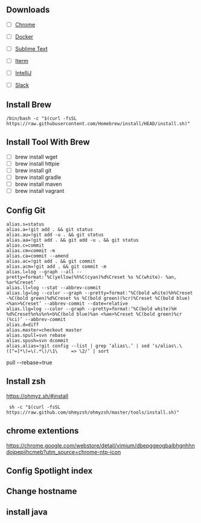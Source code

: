 ## Downloads

- [ ] [Chrome](https://www.google.co.kr/chrome/?brand=CHBD&brand=FKPE&gclid=CjwKCAjw2P-KBhByEiwADBYWCnVbUEAxfEv65vQVIKmrnSjKbUEePmqR_0V3l4mdsuQ8uVbybwwrURoCVlEQAvD_BwE&gclsrc=aw.ds)
- [ ] [Docker](https://www.docker.com/get-started)
- [ ] [Sublime Text](https://www.sublimetext.com/3)
- [ ] [Iterm](https://iterm2.com/downloads.html)
- [ ] [IntelliJ](https://www.jetbrains.com/ko-kr/idea/download/#section=mac)
- [ ] [Slack](https://slack.com/intl/ko-kr/downloads/mac?geocode=ko-kr)


## Install Brew 
```shell
/bin/bash -c "$(curl -fsSL https://raw.githubusercontent.com/Homebrew/install/HEAD/install.sh)"
```

## Install Tool With Brew
- [ ] brew install wget
- [ ] brew install httpie
- [ ] brew install git
- [ ] brew install gradle
- [ ] brew install maven
- [ ] brew install vagrant

## Config Git
```
alias.s=status
alias.a=!git add . && git status
alias.au=!git add -u . && git status
alias.aa=!git add . && git add -u . && git status
alias.c=commit
alias.cm=commit -m
alias.ca=commit --amend
alias.ac=!git add . && git commit
alias.acm=!git add . && git commit -m
alias.l=log --graph --all --pretty=format:‘%C(yellow)%h%C(cyan)%d%Creset %s %C(white)- %an, %ar%Creset’
alias.ll=log --stat --abbrev-commit
alias.lg=log --color --graph --pretty=format:‘%C(bold white)%h%Creset -%C(bold green)%d%Creset %s %C(bold green)(%cr)%Creset %C(bold blue)<%an>%Creset’ --abbrev-commit --date=relative
alias.llg=log --color --graph --pretty=format:‘%C(bold white)%H %d%Creset%n%s%n%+b%C(bold blue)%an <%ae>%Creset %C(bold green)%cr (%ci)’ --abbrev-commit
alias.d=diff
alias.master=checkout master
alias.spull=svn rebase
alias.spush=svn dcommit
alias.alias=!git config --list | grep ‘alias\.’ | sed ‘s/alias\.\([^=]*\)=\(.*\)/\1\     => \2/’ | sort
```

pull --rebase=true


## Install zsh
https://ohmyz.sh/#install
``` shell
 sh -c "$(curl -fsSL https://raw.github.com/ohmyzsh/ohmyzsh/master/tools/install.sh)"
 ```


## chrome extentions

https://chrome.google.com/webstore/detail/vimium/dbepggeogbaibhgnhhndojpepiihcmeb?utm_source=chrome-ntp-icon


## Config Spotlight index 


## Change hostname



## install java 




